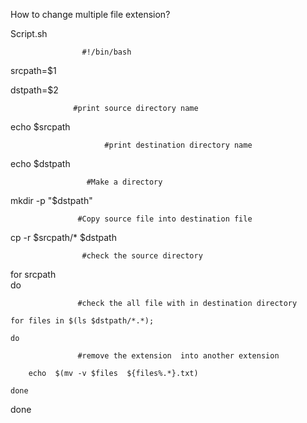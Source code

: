   How to change multiple file extension?
 
Script.sh 

                    #!/bin/bash


srcpath=$1

dstpath=$2

                  #print source directory name

echo $srcpath     

                         #print destination directory name

echo $dstpath         

                     #Make a directory

mkdir -p "$dstpath"             

                   #Copy source file into destination file

cp -r $srcpath/* $dstpath      

                    #check the source directory

for srcpath                            
do

                   #check the all file with in destination directory

    for files in $(ls $dstpath/*.*);  

    do

                   #remove the extension  into another extension

        echo  $(mv -v $files  ${files%.*}.txt)
   
    done

done

 


